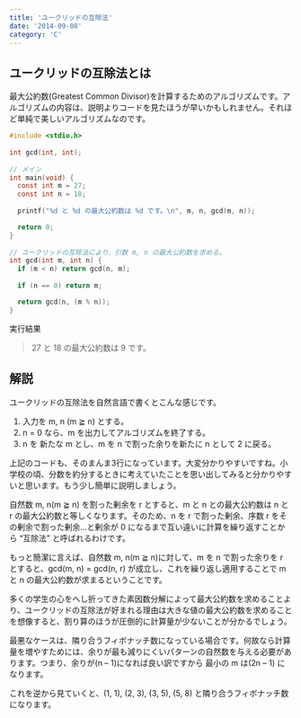 ```yaml
---
title: 'ユークリッドの互除法'
date: '2014-09-08'
category: 'C'
---
```


## ユークリッドの互除法とは

最大公約数(Greatest Common Divisor)を計算するためのアルゴリズムです。アルゴリズムの内容は、説明よりコードを見たほうが早いかもしれません。それほど単純で美しいアルゴリズムなのです。

```c
#include <stdio.h>
 
int gcd(int, int);
 
// メイン
int main(void) {
  const int m = 27;
  const int n = 18;
  
  printf("%d と %d の最大公約数は %d です。\n", m, n, gcd(m, n));

  return 0;
}
 
// ユークリッドの互除法により、引数 m, n の最大公約数を求める。
int gcd(int m, int n) {
  if (m < n) return gcd(n, m);
 
  if (n == 0) return m;

  return gcd(n, (m % n));
}
```

実行結果

> 27 と 18 の最大公約数は 9 です。

## 解説

ユークリッドの互除法を自然言語で書くとこんな感じです。

1. 入力を m, n (m ≧ n) とする。
2. n = 0 なら、m を出力してアルゴリズムを終了する。
3. n を 新たな m とし、m を n で割った余りを新たに n として 2 に戻る。

上記のコードも、そのまんま3行になっています。大変分かりやすいですね。小学校の頃、分数を約分するときに考えていたことを思い出してみると分かりやすいと思います。もう少し簡単に説明しましょう。

自然数 m, n(m ≧ n) を割った剰余を r とすると、m と n との最大公約数は n と r の最大公約数と等しくなります。そのため、n を r で割った剰余、序数 r をその剰余で割った剰余…と剰余が 0 になるまで互い違いに計算を繰り返すことから “互除法” と呼ばれるわけです。

もっと簡潔に言えば、自然数 m, n(m ≧ n)に対して、m を n で割った余りを r とすると、gcd(m, n) = gcd(n, r) が成立し、これを繰り返し適用することで m と n の最大公約数が求まるということです。

多くの学生の心をへし折ってきた素因数分解によって最大公約数を求めることより、ユークリッドの互除法が好まれる理由は大きな値の最大公約数を求めることを想像すると、割り算のほうが圧倒的に計算量が少ないことが分かるでしょう。

最悪なケースは、隣り合うフィボナッチ数になっている場合です。何故なら計算量を増やすためには、余りが最も減りにくいパターンの自然数を与える必要があります。つまり、余りが(n – 1)になれば良い訳ですから 最小の m は(2n – 1) になります。

これを逆から見ていくと、(1, 1), (2, 3), (3, 5), (5, 8) と隣り合うフィボナッチ数になります。
